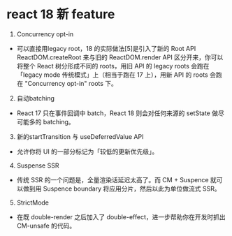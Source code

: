 # react 18 新 feature #

1. Concurrency opt-in
- 可以直接用legacy root，18 的实际做法[5]是引入了新的 Root API ReactDOM.createRoot 来与旧的 ReactDOM.render API 区分开来，你可以将整个 React 树分形成不同的 roots，用旧 API 的 legacy roots 会跑在「legacy mode 传统模式」上（相当于跑在 17 上），用新 API 的 roots 会跑在 "Concurrency opt-in" roots 下。
2. 自动batching
- React 17 只在事件回调中 batch，React 18 则会对任何来源的 setState 做尽可能多的 batching。
3. 新的startTransition 与 useDeferredValue API
- 允许你将 UI 的一部分标记为「较低的更新优先级」。
4. Suspense SSR
- 传统 SSR 的一个问题是，全量渲染话延迟太高了。而 CM + Suspence 就可以做到用 Suspence boundary 将应用分片，然后以此为单位做流式 SSR。
5. StrictMode
- 在既 double-render 之后加入了 double-effect，进一步帮助你在开发时抓出 CM-unsafe 的代码。
